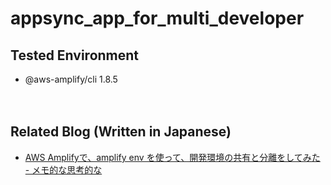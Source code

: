 # appsync_app_for_multi_developer

## Tested Environment

- @aws-amplify/cli 1.8.5

　  

## Related Blog (Written in Japanese)

- [AWS Amplifyで、amplify env を使って、開発環境の共有と分離をしてみた - メモ的な思考的な](https://thinkami.hatenablog.com/entry/2019/07/27/210948)